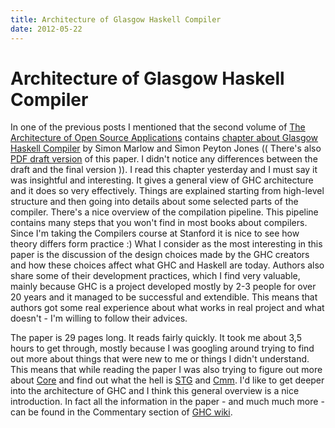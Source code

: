 ```yaml
---
title: Architecture of Glasgow Haskell Compiler
date: 2012-05-22
---
```


Architecture of Glasgow Haskell Compiler
========================================

In one of the previous posts I mentioned that the second volume of [The
Architecture of Open Source Applications](http://www.aosabook.org/) contains
[chapter about Glasgow Haskell Compiler](http://www.aosabook.org/en/ghc.html) by
Simon Marlow and Simon Peyton Jones (( There's also [PDF draft
version](http://community.haskell.org/~simonmar/papers/aos.pdf) of this paper. I
didn't notice any differences between the draft and the final version )). I read
this chapter yesterday and I must say it was insightful and interesting. It
gives a general view of GHC architecture and it does so very effectively. Things
are explained starting from high-level structure and then going into details
about some selected parts of the compiler. There's a nice overview of the
compilation pipeline. This pipeline contains many steps that you won't find in
most books about compilers. Since I'm taking the Compilers course at Stanford it
is nice to see how theory differs form practice :) What I consider as the most
interesting in this paper is the discussion of the design choices made by the
GHC creators and how these choices affect what GHC and Haskell are
today. Authors also share some of their development practices, which I find very
valuable, mainly because GHC is a project developed mostly by 2-3 people for
over 20 years and it managed to be successful and extendible. This means that
authors got some real experience about what works in real project and what
doesn't - I'm willing to follow their advices.

The paper is 29 pages long. It reads fairly quickly. It took me about 3,5 hours
to get through, mostly because I was googling around trying to find out more
about things that were new to me or things I didn't understand. This means that
while reading the paper I was also trying to figure out more about
[Core](http://hackage.haskell.org/trac/ghc/wiki/Commentary/Compiler/CoreSynType)
and find out what the hell is
[STG](http://research.microsoft.com/pubs/67083/spineless-tagless-gmachine.ps.gz)
and [Cmm](http://www.cminusminus.org/). I'd like to get deeper into the
architecture of GHC and I think this general overview is a nice introduction. In
fact all the information in the paper - and much much more - can be found in the
Commentary section of [GHC
wiki](http://hackage.haskell.org/trac/ghc/wiki/Commentary).

